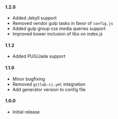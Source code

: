 #### 1.2.0
- Added Jekyll support
- Removed vendor gulp tasks in favor of `config.js`
- Added gulp group css media queries support
- Improved bower inclusion of libs on index.js

#### 1.1.2
- Added PUG/Jade support

#### 1.1.0
- Minor bugfixing
- Removed `gitlab-ci.yml` integration
- Add generator version to config file

#### 1.0.0
- Initial release
